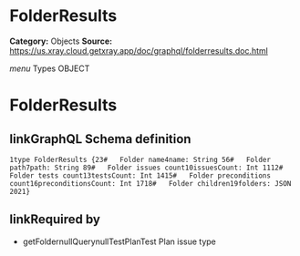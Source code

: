 # FolderResults

**Category:** Objects
**Source:** https://us.xray.cloud.getxray.app/doc/graphql/folderresults.doc.html

*menu* Types OBJECT
 # FolderResults

## linkGraphQL Schema definition
 `1type FolderResults {23#   Folder name4name: String 56#   Folder path7path: String 89#   Folder issues count10issuesCount: Int 1112#   Folder tests count13testsCount: Int 1415#   Folder preconditions count16preconditionsCount: Int 1718#   Folder children19folders: JSON 2021}`
## linkRequired by
 - getFoldernullQuerynullTestPlanTest Plan issue type